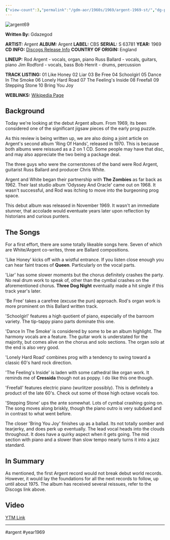 ```yaml
---
{"view-count":3,"permalink":"/gdm-aor/1960s/1969/argent-1969-st/","dg-publish":true,"dgPassFrontmatter":true,"noteIcon":"","created":"2025-07-17T12:43:47.364+12:00","updated":"2025-07-16T13:36:51.811+12:00"}
---
```



<img src="https://i.ibb.co/Lzw4hGdh/argent69.webp" alt="argent69" border="0">

**Written By:** Gdazegod

**ARTIST:** Argent
**ALBUM:** Argent
**LABEL:** CBS
**SERIAL:** S 63781
**YEAR:** 1969
**CD INFO:** [Discogs Release Info](https://www.discogs.com/master/171874-Argent-Argent)
**COUNTRY OF ORIGIN:** England

**LINEUP:**
Rod Argent - vocals, organ, piano
Russ Ballard - vocals, guitars, piano
Jim Rodford - vocals, bass
Bob Henrit - drums, percussion

**TRACK LISTING:**
01 Like Honey
02 Liar
03 Be Free
04 Schoolgirl
05 Dance In The Smoke
06 Lonely Hard Road
07 The Feeling's Inside
08 Freefall
09 Stepping Stone
10 Bring You Joy

**WEBLINKS:**
[Wikipedia Page](https://en.wikipedia.org/wiki/Argent_%28band%29)

## Background
Today we're looking at the debut Argent album. From 1969, its been considered one of the significant jigsaw pieces of the early prog puzzle.

As this review is being written up, we are also doing a joint article on Argent's second album 'Ring Of Hands', released in 1970. This is because both albums were reissued as a 2 on 1 CD. Some people may have that disc, and may also appreciate the two being a package deal. 

The three guys who were the cornerstones of the band were Rod Argent, guitarist Russ Ballard and producer Chris White.

Argent and White began their partnership with **The Zombies** as far back as 1962. Their last studio album 'Odyssey And Oracle' came out on 1968. It wasn't successful, and Rod was itching to move into the burgeoning prog space.

This debut album was released in November 1969. It wasn't an immediate stunner, that accolade would eventuate years later upon reflection by historians and curious punters. 

## The Songs
For a first effort, there are some totally likeable songs here. Seven of which are White/Argent co-writes, three are Ballard compositions.

'Like Honey' kicks off with a wistful entrance. If you listen close enough you can hear faint traces of **Queen**. Particularly on the vocal parts. 

'Liar' has some slower moments but the chorus definitely crashes the party. No real drum work to speak of, other than the cymbal crashes on the aforementioned chorus. **Three Dog Night** eventually made a hit single if this track year's later. 

'Be Free' takes a carefree (excuse the pun) approach. Rod's organ work is more prominent on this Ballard written track. 

'Schoolgirl' features a high quotient of piano, especially of the barroom variety. The tip-tappy piano parts dominate this one.

'Dance In The Smoke' is considered by some to be an album highlight. The harmony vocals are a feature. The guitar work is understated for the majority, but comes alive on the chorus and solo sections. The organ solo at the end is also very good. 

'Lonely Hard Road' combines prog with a tendency to swing toward a classic 60's hard rock direction. 

'The Feeling's Inside' is laden with some cathedral like organ work. It reminds me of **Cressida** though not as poppy. I do like this one though.

'Freefall' features electric piano (wurlitzer possibly). This is definitely a product of the late 60's. Check out some of those high octave vocals too.

'Stepping Stone' ups the ante somewhat. Lots of cymbal crashing going on. The song moves along briskly, though the piano outro is very subdued and in contrast to what went before.

The closer 'Bring You Joy' finishes up as a ballad. Its not totally somber and tearjerky, and does perk up eventually. The lead vocal heads into the clouds throughout. It does have a quirky aspect when it gets going. The mid section with piano and a slower than slow tempo nearly turns it into a jazz standard.

## In Summary
As mentioned, the first Argent record would not break debut world records. However, it would lay the foundations for all the next records to follow, up until about 1975. The album has received several reissues, refer to the Discogs link above.

## Video
[YTM Link](https://music.youtube.com/browse/MPREb_FiNBz7LkVaD)

---

#argent #year1969
